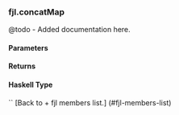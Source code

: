 ### fjl.concatMap
@todo - Added documentation here.

#### Parameters

#### Returns
 
#### Haskell Type
``
[Back to  + fjl members list.]
(#fjl-members-list)
